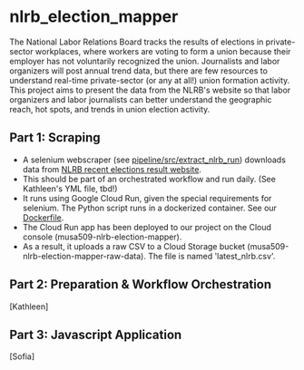 # nlrb_election_mapper

The National Labor Relations Board tracks the results of elections in private-sector workplaces, where workers are voting to form a union because their employer has not voluntarily recognized the union. Journalists and labor organizers will post annual trend data, but there are few resources to understand real-time private-sector (or any at all!) union formation activity. This project aims to present the data from the NLRB's website so that labor organizers and labor journalists can better understand the geographic reach, hot spots, and trends in union election activity.

## Part 1: Scraping

- A selenium webscraper (see [pipeline/src/extract_nlrb_run](https://github.com/lizard12995/nlrb_election_mapper/tree/main/pipeline/src/extract_nlrb_run)) downloads data from [NLRB recent elections result website](https://www.nlrb.gov/reports/graphs-data/recent-election-results). 
- This should be part of an orchestrated workflow and run daily. (See Kathleen's YML file, tbd!)
- It runs using Google Cloud Run, given the special requirements for selenium. The Python script runs in a dockerized container. See our [Dockerfile](https://github.com/lizard12995/nlrb_election_mapper/blob/main/pipeline/src/extract_nlrb_run/Dockerfile). 
- The Cloud Run app has been deployed to our project on the Cloud console (musa509-nlrb-election-mapper). 
- As a result, it uploads a raw CSV to a Cloud Storage bucket (musa509-nlrb-election-mapper-raw-data). The file is named 'latest_nlrb.csv'.

## Part 2: Preparation & Workflow Orchestration 

[Kathleen]

## Part 3: Javascript Application

[Sofia]
